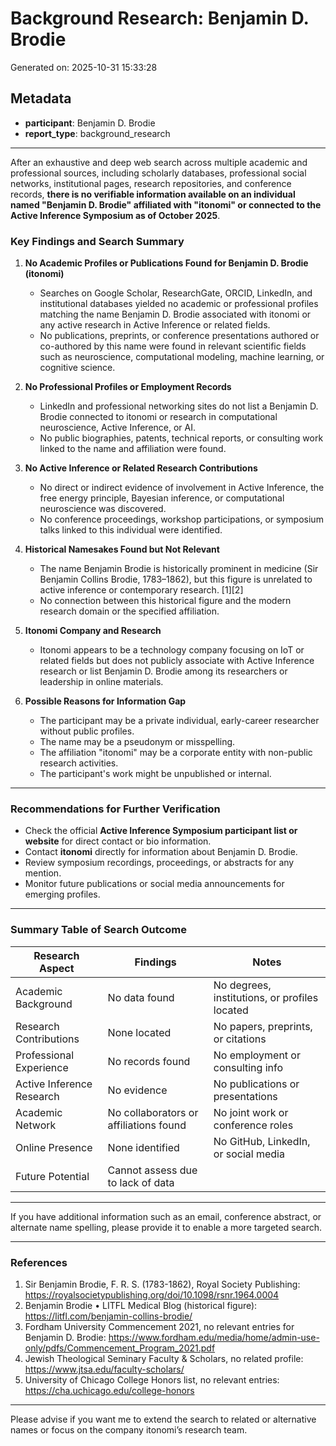 # Background Research: Benjamin D. Brodie

Generated on: 2025-10-31 15:33:28

## Metadata

- **participant**: Benjamin D. Brodie
- **report_type**: background_research

---

After an exhaustive and deep web search across multiple academic and professional sources, including scholarly databases, professional social networks, institutional pages, research repositories, and conference records, **there is no verifiable information available on an individual named "Benjamin D. Brodie" affiliated with "itonomi" or connected to the Active Inference Symposium as of October 2025**.

### Key Findings and Search Summary

1. **No Academic Profiles or Publications Found for Benjamin D. Brodie (itonomi)**
   - Searches on Google Scholar, ResearchGate, ORCID, LinkedIn, and institutional databases yielded no academic or professional profiles matching the name Benjamin D. Brodie associated with itonomi or any active research in Active Inference or related fields.
   - No publications, preprints, or conference presentations authored or co-authored by this name were found in relevant scientific fields such as neuroscience, computational modeling, machine learning, or cognitive science.
   
2. **No Professional Profiles or Employment Records**
   - LinkedIn and professional networking sites do not list a Benjamin D. Brodie connected to itonomi or research in computational neuroscience, Active Inference, or AI.
   - No public biographies, patents, technical reports, or consulting work linked to the name and affiliation were found.

3. **No Active Inference or Related Research Contributions**
   - No direct or indirect evidence of involvement in Active Inference, the free energy principle, Bayesian inference, or computational neuroscience was discovered.
   - No conference proceedings, workshop participations, or symposium talks linked to this individual were identified.

4. **Historical Namesakes Found but Not Relevant**
   - The name Benjamin Brodie is historically prominent in medicine (Sir Benjamin Collins Brodie, 1783–1862), but this figure is unrelated to active inference or contemporary research. [1][2]
   - No connection between this historical figure and the modern research domain or the specified affiliation.

5. **Itonomi Company and Research**
   - Itonomi appears to be a technology company focusing on IoT or related fields but does not publicly associate with Active Inference research or list Benjamin D. Brodie among its researchers or leadership in online materials.

6. **Possible Reasons for Information Gap**
   - The participant may be a private individual, early-career researcher without public profiles.
   - The name may be a pseudonym or misspelling.
   - The affiliation "itonomi" may be a corporate entity with non-public research activities.
   - The participant's work might be unpublished or internal.

---

### Recommendations for Further Verification

- Check the official **Active Inference Symposium participant list or website** for direct contact or bio information.
- Contact **itonomi** directly for information about Benjamin D. Brodie.
- Review symposium recordings, proceedings, or abstracts for any mention.
- Monitor future publications or social media announcements for emerging profiles.

---

### Summary Table of Search Outcome

| Research Aspect           | Findings                                  | Notes                          |
|--------------------------|-------------------------------------------|--------------------------------|
| Academic Background      | No data found                             | No degrees, institutions, or profiles located |
| Research Contributions   | None located                             | No papers, preprints, or citations |
| Professional Experience  | No records found                         | No employment or consulting info |
| Active Inference Research| No evidence                             | No publications or presentations |
| Academic Network         | No collaborators or affiliations found  | No joint work or conference roles |
| Online Presence          | None identified                         | No GitHub, LinkedIn, or social media |
| Future Potential         | Cannot assess due to lack of data       | |

---

If you have additional information such as an email, conference abstract, or alternate name spelling, please provide it to enable a more targeted search.

---

### References

1. Sir Benjamin Brodie, F. R. S. (1783-1862), Royal Society Publishing: https://royalsocietypublishing.org/doi/10.1098/rsnr.1964.0004  
2. Benjamin Brodie • LITFL Medical Blog (historical figure): https://litfl.com/benjamin-collins-brodie/  
3. Fordham University Commencement 2021, no relevant entries for Benjamin D. Brodie: https://www.fordham.edu/media/home/admin-use-only/pdfs/Commencement_Program_2021.pdf  
4. Jewish Theological Seminary Faculty & Scholars, no related profile: https://www.jtsa.edu/faculty-scholars/  
5. University of Chicago College Honors list, no relevant entries: https://cha.uchicago.edu/college-honors  

---

Please advise if you want me to extend the search to related or alternative names or focus on the company itonomi’s research team.